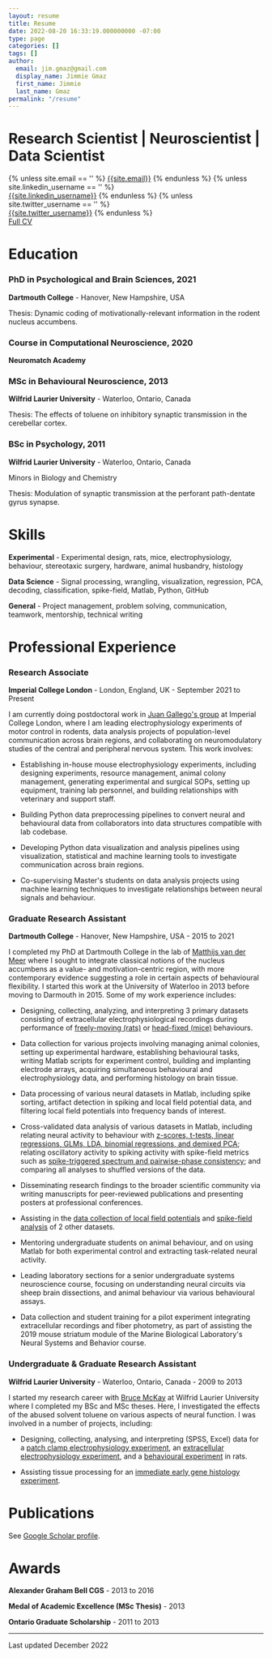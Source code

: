```yaml
---
layout: resume
title: Resume
date: 2022-08-20 16:33:19.000000000 -07:00
type: page
categories: []
tags: []
author:
  email: jim.gmaz@gmail.com
  display_name: Jimmie Gmaz
  first_name: Jimmie
  last_name: Gmaz
permalink: "/resume"
---
```

# Research Scientist | Neuroscientist | Data Scientist

<div class="column is-full is-size-4">
{% unless site.email == '' %}
<a href="mailto:{{site.email}}" target="_blank" class="has-text-black"><i class="fas fa-envelope"></i> {{site.email}}</a>
{% endunless %}
{% unless site.linkedin_username == '' %}
<br />
<a href="http://www.linkedin.com/in/{{site.linkedin_username}}" target="_blank" class="has-text-black"><i class="fab fa-linkedin"></i> {{site.linkedin_username}}</a>
{% endunless %}
{% unless site.twitter_username == '' %}
<br />
<a href="http://www.twitter.com/{{site.twitter_username}}" target="_blank" class="has-text-black"><i class="fab fa-twitter"></i> {{site.twitter_username}}</a>
{% endunless %}
<!-- {% unless site.github_username == '' %}
<br />
<a href="http://www.github.com/{{site.github_username}}" target="_blank" class="has-text-black"><i class="fab fa-github"></i> {{site.github_username}}</a>
{% endunless %} -->
<br />
<a href="/assets/images/Jimmie Gmaz - web CV.pdf" target="_blank" class="has-text-black"><i class="fas fa-file-pdf"></i> Full CV</a>
</div>

# Education

### PhD in Psychological and Brain Sciences, 2021

**Dartmouth College** - Hanover, New Hampshire, USA

Thesis:
Dynamic coding of motivationally-relevant information in the rodent nucleus accumbens.

### Course in Computational Neuroscience, 2020

**Neuromatch Academy**

### MSc in Behavioural Neuroscience, 2013

**Wilfrid Laurier University** - Waterloo, Ontario, Canada

Thesis:
The effects of toluene on inhibitory synaptic transmission in the cerebellar cortex.

### BSc in Psychology, 2011

**Wilfrid Laurier University** - Waterloo, Ontario, Canada

Minors in Biology and Chemistry

Thesis:
Modulation of synaptic transmission at the perforant path-dentate gyrus synapse.

# Skills

**Experimental** - Experimental design, rats, mice, electrophysiology, behaviour, stereotaxic surgery, hardware, animal husbandry, histology

**Data Science** - Signal processing, wrangling, visualization, regression, PCA, decoding, classification, spike-field, Matlab, Python, GitHub

**General** - Project management, problem solving, communication, teamwork, mentorship, technical writing

# Professional Experience

### Research Associate

**Imperial College London** - London, England, UK - September 2021 to Present

I am currently doing postdoctoral work in <a href="https://beneuro.ic.ac.uk/" target="_blank">Juan Gallego's group</a> at Imperial College London, where I am leading electrophysiology experiments of motor control in rodents, data analysis projects of population-level communication across brain regions, and collaborating on neuromodulatory studies of the central and peripheral nervous system. This work involves:

* Establishing in-house mouse electrophysiology experiments, including designing experiments, resource management, animal colony management, generating experimental and surgical SOPs, setting up equipment, training lab personnel, and building relationships with veterinary and support staff.

* Building Python data preprocessing pipelines to convert neural and behavioural data from collaborators into data structures compatible with lab codebase.

* Developing Python data visualization and analysis pipelines using visualization, statistical and machine learning tools to investigate communication across brain regions.

* Co-supervising Master's students on data analysis projects using machine learning techniques to investigate relationships between neural signals and behaviour.

### Graduate Research Assistant

**Dartmouth College** - Hanover, New Hampshire, USA - 2015 to 2021

I completed my PhD at Dartmouth College in the lab of <a href="http://www.vandermeerlab.org/" target="_blank">Matthijs van der Meer</a> where I sought to integrate classical notions of the nucleus accumbens as a value- and motivation-centric region, with more contemporary evidence suggesting a role in certain aspects of behavioural flexibility. I started this work at the University of Waterloo in 2013 before moving to Darmouth in 2015. Some of my work experience includes:

* Designing, collecting, analyzing, and interpreting 3 primary datasets consisting of extracellular electrophysiological recordings during performance of <a href="https://elifesciences.org/articles/37275" target="_blank">freely-moving (rats)</a> or <a href="https://journals.plos.org/plosbiology/article?id=10.1371/journal.pbio.3001338" target="_blank">head-fixed (mice)</a> behaviours.

* Data collection for various projects involving managing animal colonies, setting up experimental hardware, establishing behavioural tasks, writing Matlab scripts for experiment control, building and implanting electrode arrays, acquiring simultaneous behavioural and electrophysiology data, and performing histology on brain tissue.

* Data processing of various neural datasets in Matlab, including spike sorting, artifact detection in spiking and local field potential data, and filtering local field potentials into frequency bands of interest.

* Cross-validated data analysis of various datasets in Matlab, including relating neural activity to behaviour with <a href="https://elifesciences.org/articles/37275" target="_blank">z-scores, t-tests, linear regressions, GLMs, LDA, </a> <a href="https://journals.plos.org/plosbiology/article?id=10.1371/journal.pbio.3001338" target="_blank">binomial regressions, and demixed PCA</a>; relating oscillatory activity to spiking activity with spike-field metrics such as <a href="https://www.proquest.com/openview/1178c64cfc02ef12989bee1bfc0953ad/1?pq-origsite=gscholar&cbl=18750&diss=y" target="_blank">spike-triggered spectrum and pairwise-phase consistency</a>; and comparing all analyses to shuffled versions of the data.

* Disseminating research findings to the broader scientific community via writing manuscripts for peer-reviewed publications and presenting posters at professional conferences.

* Assisting in the <a href="https://www.jneurosci.org/content/37/33/7962.abstract" target="_blank">data collection of local field potentials</a> and <a href="https://www.biorxiv.org/content/10.1101/617233v1.abstract" target="_blank">spike-field analysis</a> of 2 other datasets.

* Mentoring undergraduate students on animal behaviour, and on using Matlab for both experimental control and extracting task-related neural activity.

* Leading laboratory sections for a senior undergraduate systems neuroscience course, focusing on understanding neural circuits via sheep brain dissections, and animal behaviour via various behavioural assays.

* Data collection and student training for a pilot experiment integrating extracellular recordings and fiber photometry, as part of assisting the 2019 mouse striatum module of the Marine Biological Laboratory's Neural Systems and Behavior course. 

### Undergraduate & Graduate Research Assistant

**Wilfrid Laurier University** - Waterloo, Ontario, Canada - 2009 to 2013

I started my research career with <a href="https://www.wlu.ca/academics/faculties/faculty-of-science/faculty-profiles/bruce-mckay/index.html" target="_blank">Bruce McKay</a> at Wilfrid Laurier University where I completed my BSc and MSc theses. Here, I investigated the effects of the abused solvent toluene on various aspects of neural function. I was involved in a number of projects, including:

* Designing, collecting, analysing, and interpreting (SPSS, Excel) data for a <a href="https://www.sciencedirect.com/science/article/abs/pii/S0304394013010835" target="_blank">patch clamp electrophysiology experiment</a>, an <a href="https://www.sciencedirect.com/science/article/abs/pii/S0892036212000542" target="_blank">extracellular electrophysiology experiment</a>, and a <a href="https://journals.lww.com/behaviouralpharm/Abstract/2012/10000/Binge_inhalation_of_toluene_vapor_produces.4.aspx" target="_blank">behavioural experiment</a> in rats. 

* Assisting tissue processing for an <a href="https://www.sciencedirect.com/science/article/abs/pii/S0892036211002066" target="_blank">immediate early gene histology experiment</a>.

# Publications

See <a href="https://scholar.google.com/citations?hl=en&user=7NL96I4AAAAJ&view_op=list_works&sortby=pubdate" target="_blank">Google Scholar profile</a>.

# Awards

**Alexander Graham Bell CGS** - 2013 to 2016

**Medal of Academic Excellence (MSc Thesis)** - 2013

**Ontario Graduate Scholarship** - 2011 to 2013


<hr class="has-background-black" />

Last updated December 2022
